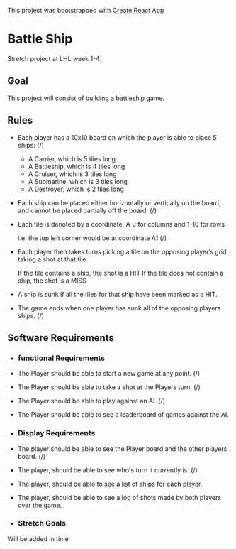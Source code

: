 This project was bootstrapped with [Create React App](https://github.com/facebookincubator/create-react-app)

# Battle Ship

Stretch project at LHL week 1-4.

## Goal 
This project will consist of building a battleship game.

## Rules

* Each player has a 10x10 board on which the player is able to place 5 ships: (/)

    * A Carrier, which is 5 tiles long
    * A Battleship, which is 4 tiles long
    * A Cruiser, which is 3 tiles long
    * A Submarine, which is 3 tiles long
    * A Destroyer, which is 2 tiles long

* Each ship can be placed either horizontally or vertically on the board, and cannot be placed partially off the board. (/)

* Each tile is denoted by a coordinate, A-J for columns and 1-10 for rows

    i.e. the top left corner would be at coordinate A1 (/)

* Each player then takes turns picking a tile on the opposing player’s grid, taking a shot at that tile.

    If the tile contains a ship, the shot is a HIT
    If the tile does not contain a ship, the shot is a MISS

* A ship is sunk if all the tiles for that ship have been marked as a HIT.

* The game ends when one player has sunk all of the opposing players ships. (/)

## Software Requirements
* ### functional Requirements
* The Player should be able to start a new game at any point.   (/)
* The Player should be able to take a shot at the Players turn. (/)
* The Player should be able to play against an AI.              (/)
* The Player should be able to see a leaderboard of games against the AI.

* ### Display Requirements

* The player should be able to see the Player board and the other players board. (/)
* The player, should be able to see who's turn it currently is.                  (/)
* The player, should be able to see a list of ships for each player.
* The player, should be able to see a log of shots made by both players over the game.

* ### Stretch Goals
Will be added in time